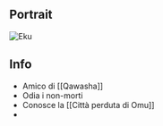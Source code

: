 ## Portrait
![Eku](https://static.wikia.nocookie.net/forgottenrealms/images/b/bd/Eku.jpg)

## Info
- Amico di [[Qawasha]]
- Odia i non-morti
- Conosce la [[Città perduta di Omu]]
- 